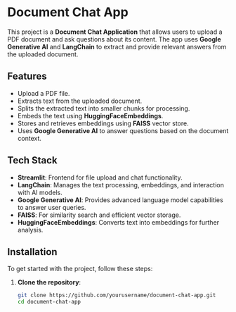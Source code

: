 # Document Chat App

This project is a **Document Chat Application** that allows users to upload a PDF document and ask questions about its content. The app uses **Google Generative AI** and **LangChain** to extract and provide relevant answers from the uploaded document.

## Features

- Upload a PDF file.
- Extracts text from the uploaded document.
- Splits the extracted text into smaller chunks for processing.
- Embeds the text using **HuggingFaceEmbeddings**.
- Stores and retrieves embeddings using **FAISS** vector store.
- Uses **Google Generative AI** to answer questions based on the document context.

## Tech Stack

- **Streamlit**: Frontend for file upload and chat functionality.
- **LangChain**: Manages the text processing, embeddings, and interaction with AI models.
- **Google Generative AI**: Provides advanced language model capabilities to answer user queries.
- **FAISS**: For similarity search and efficient vector storage.
- **HuggingFaceEmbeddings**: Converts text into embeddings for further analysis.

## Installation

To get started with the project, follow these steps:

1. **Clone the repository**:
   ```bash
   git clone https://github.com/yourusername/document-chat-app.git
   cd document-chat-app

